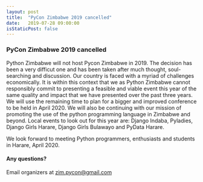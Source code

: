 ```yaml
---
layout: post
title:  "PyCon Zimbabwe 2019 cancelled"
date:   2019-07-28 09:00:00
isStaticPost: false
---
```

### PyCon Zimbabwe 2019 cancelled

Python Zimbabwe  will not host Pycon Zimbabwe in  2019.  The decision has been  a very difficut one and has been taken after much thought, soul-searching and discussion. Our country is faced with a myriad of challenges economically. It is within this context that we as Python Zimbabwe  cannot responsibly commit to presenting a feasible and viable event this year of the same quality and impact that we have presented over the past three years. We will use the remaining time to plan for a bigger and improved conference to be held in April 2020. We will also be continuing with our mission of promoting the use of the python programming language in Zimbabwe and beyond. Local events to look out for this year are: Django Indaba, Pyladies, Django Girls Harare, Django Girls Bulawayo and PyData Harare.
 

We look forward to meeting Python programmers, enthusiasts and students in Harare, April 2020.

#### Any questions? 
Email organizers at [zim.pycon@gmail.com](mailto:zim.pycon@gmail.com)
